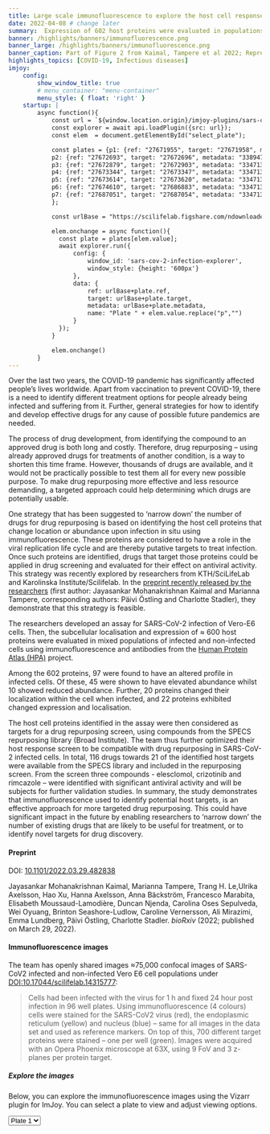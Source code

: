 ```yaml
---
title: Large scale immunofluorescence to explore the host cell response to SARS-CoV-2 infection
date: 2022-04-08 # change later
summary:  Expression of 602 host proteins were evaluated in populations of infected and non-infected cells using immunofluorescence. ≈75,000 images have been published as a resource for further studies.
banner: /highlights/banners/immunofluorescence.png
banner_large: /highlights/banners/immunofluorescence.png
banner_caption: Part of Figure 2 from Kaimal, Tampere et al 2022; Representative images of proteins with reduced or increased intensity during SARS-CoV-2 infection. # change later
highlights_topics: [COVID-19, Infectious diseases]
imjoy:
    config:
        show_window_title: true
        # menu_container: "menu-container"
        menu_style: { float: 'right' }
    startup: |
        async function(){
            const url = `${window.location.origin}/imjoy-plugins/sars-cov-2-infection-explorer.imjoy.html`;
            const explorer = await api.loadPlugin({src: url});
            const elem  = document.getElementById("select_plate");

            const plates = {p1: {ref: "27671955", target: "27671958", metadata: "33894767"},
            p2: {ref: "27672693", target: "27672696", metadata: "33894767"},
            p3: {ref: "27672879", target: "27672903", metadata: "33471329"},
            p4: {ref: "27673344", target: "27673347", metadata: "33471326"},
            p5: {ref: "27673614", target: "27673620", metadata: "33471323"},
            p6: {ref: "27674610", target: "27686883", metadata: "33471320"},
            p7: {ref: "27687051", target: "27687054", metadata: "33471317"}
            };

            const urlBase = "https://scilifelab.figshare.com/ndownloader/files/";

            elem.onchange = async function(){
              const plate = plates[elem.value];
              await explorer.run({
                  config: {
                      window_id: 'sars-cov-2-infection-explorer',
                      window_style: {height: '600px'}
                  },
                  data: {
                      ref: urlBase+plate.ref,
                      target: urlBase+plate.target,
                      metadata: urlBase+plate.metadata,
                      name: "Plate " + elem.value.replace("p","")
                  }
              });
            }

            elem.onchange()
        }
---
```


Over the last two years, the COVID-19 pandemic has significantly affected people’s lives worldwide. Apart from vaccination to prevent COVID-19, there is a need to identify different treatment options for people already being infected and suffering from it. Further, general strategies for how to identify and develop effective drugs for any cause of possible future pandemics are needed.

The process of drug development, from identifying the compound to an approved drug is both long and costly. Therefore, drug repurposing – using already approved drugs for treatments of another condition, is a way to shorten this time frame. However, thousands of drugs are available, and it would not be practically possible to test them all for every new possible purpose. To make drug repurposing more effective and less resource demanding, a targeted approach could help determining which drugs are potentially usable.

One strategy that has been suggested to ‘narrow down’ the number of drugs for drug repurposing is based on identifying the host cell proteins that change location or abundance upon infection in situ using immunofluorescence. These proteins are considered to have a role in the viral replication life cycle and are thereby putative targets to treat infection. Once such proteins are identified, drugs that target those proteins could be applied in drug screening and evaluated for their effect on antiviral activity. This strategy was recently explored by researchers from KTH/SciLifeLab and Karolinska Institute/Scilifelab. In the [preprint recently released by the researchers](https://doi.org/10.1101/2022.03.29.482838) (first author: Jayasankar Mohanakrishnan Kaimal and Marianna Tampere, corresponding authors: Päivi Östling and Charlotte Stadler), they demonstrate that this strategy is feasible.

The researchers developed an assay for SARS-CoV-2 infection of Vero-E6 cells. Then, the subcellular localisation and expression of ≈ 600 host proteins were evaluated in mixed populations of infected and non-infected cells using immunofluorescence and antibodies from the [Human Protein Atlas (HPA)](https://www.proteinatlas.org/) project.

Among the 602 proteins, 97 were found to have an altered profile in infected cells. Of these, 45 were shown to have elevated abundance whilst 10 showed reduced abundance. Further, 20 proteins changed their localization within the cell when infected, and 22 proteins exhibited changed expression and localisation.

The host cell proteins identified in the assay were then considered as targets for a drug repurposing screen, using compounds from the SPECS repurposing library (Broad Institute). The team thus further optimized their host response screen to be compatible with drug repurposing in SARS-CoV-2 infected cells. In total, 116 drugs towards 21 of the identified host targets were available from the SPECS library and included in the repurposing screen. From the screen three compounds - elesclomol, crizotinib and rimcazole – were identified with significant antiviral activity and will be subjects for further validation studies.
In summary, the study demonstrates that immunofluorescence used to identify potential host targets, is an effective approach for more targeted drug repurposing. This could have significant impact in the future by enabling researchers to ‘narrow down’ the number of existing drugs that are likely to be useful for treatment, or to identify novel targets for drug discovery.

#### Preprint

DOI: [10.1101/2022.03.29.482838](https://doi.org/10.1101/2022.03.29.482838)

Jayasankar Mohanakrishnan Kaimal, Marianna Tampere, Trang H. Le,Ulrika Axelsson, Hao Xu, Hanna Axelsson, Anna Bäckström, Francesco Marabita, Elisabeth Moussaud-Lamodière, Duncan Njenda, Carolina Oses Sepulveda, Wei Oyuang, Brinton Seashore-Ludlow, Caroline Vernersson, Ali Mirazimi, Emma Lundberg, Päivi Östling, Charlotte Stadler. *bioRxiv* (2022; published on March 29, 2022).

#### Immunofluorescence images

The team has openly shared images ≈75,000 confocal images of SARS-CoV2 infected and non-infected Vero E6 cell populations under [DOI:10.17044/scilifelab.14315777](https://doi.org/10.17044/scilifelab.14315777):

> Cells had been infected with the virus for 1 h and fixed 24 hour post infection in 96 well plates. Using immunofluorescence (4 colours) cells were stained for the SARS-CoV2 virus (red), the endoplasmic reticulum (yellow) and nucleus (blue) – same for all images in the data set and used as reference markers. On top of this, 700 different target proteins were stained – one per well (green). Images were acquired with an Opera Phoenix microscope at 63X, using 9 FoV and 3 z-planes per protein target.

##### Explore the images

Below, you can explore the immunofluorescence images using the Vizarr plugin for ImJoy. You can select a plate to view and adjust viewing options.

<div class="container">
  <div class="row">
    <div class="col-md-3">
      <select class="form-control" id="select_plate">
        <option value="p1">Plate 1</option>
        <option value="p2">Plate 2</option>
        <option value="p3">Plate 3</option>
        <option value="p4">Plate 4</option>
        <option value="p5">Plate 5</option>
        <option value="p6">Plate 6</option>
        <option value="p7">Plate 7</option>
      </select>
    </div>
  </div>
  <div class="row mt-3">
    <div class="col">
      <div id="sars-cov-2-infection-explorer"></div>
    </div>
  </div>
</div>

